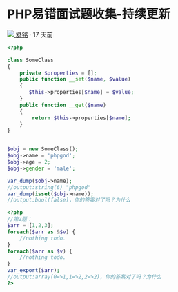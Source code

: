 # PHP易错面试题收集-持续更新

[![](https://pic1.zhimg.com/74ea936d4_xs.jpg) 舒铭](https://www.zhihu.com/people/phpgod)   · 17 天前

```php
<?php

class SomeClass
{
    private $properties = [];
    public function __set($name, $value)
    {
       $this->properties[$name] = $value;
    }
    public function __get($name)
    {
        return $this->properties[$name];
    }
}


$obj = new SomeClass();
$obj->name = 'phpgod';
$obj->age = 2;
$obj->gender = 'male';

var_dump($obj->name);
//output:string(6) "phpgod"
var_dump(isset($obj->name));
//output:bool(false)，你的答案对了吗？为什么
```

```php
<?php
//第2题：
$arr = [1,2,3];
foreach($arr as &$v) {
    //nothing todo.
}
foreach($arr as $v) {
    //nothing todo.
}
var_export($arr);
//output:array(0=>1,1=>2,2=>2)，你的答案对了吗？为什么
?>
```

